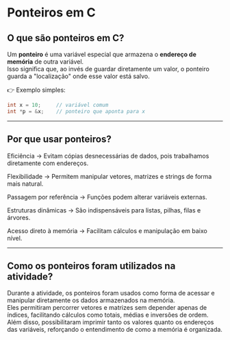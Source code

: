 # Ponteiros em C

##  O que são ponteiros em C?
Um **ponteiro** é uma variável especial que armazena o **endereço de memória** de outra variável.  
Isso significa que, ao invés de guardar diretamente um valor, o ponteiro guarda a "localização" onde esse valor está salvo.

👉 Exemplo simples:
```c
int x = 10;     // variável comum
int *p = &x;    // ponteiro que aponta para x
```
---
## Por que usar ponteiros?

Eficiência → Evitam cópias desnecessárias de dados, pois trabalhamos diretamente com endereços.

Flexibilidade → Permitem manipular vetores, matrizes e strings de forma mais natural.

Passagem por referência → Funções podem alterar variáveis externas.

Estruturas dinâmicas → São indispensáveis para listas, pilhas, filas e árvores.

Acesso direto à memória → Facilitam cálculos e manipulação em baixo nível.

---
##  Como os ponteiros foram utilizados na atividade?

Durante a atividade, os ponteiros foram usados como forma de acessar e manipular diretamente os dados armazenados na memória.  
Eles permitiram percorrer vetores e matrizes sem depender apenas de índices, facilitando cálculos como totais, médias e inversões de ordem.  
Além disso, possibilitaram imprimir tanto os valores quanto os endereços das variáveis, reforçando o entendimento de como a memória é organizada. 
